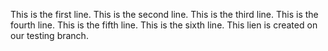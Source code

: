 This is the first line.
This is the second line.
This is the third line.
This is the fourth line.
This is the fifth line.
This is the sixth line.
This lien is created on our testing branch.
